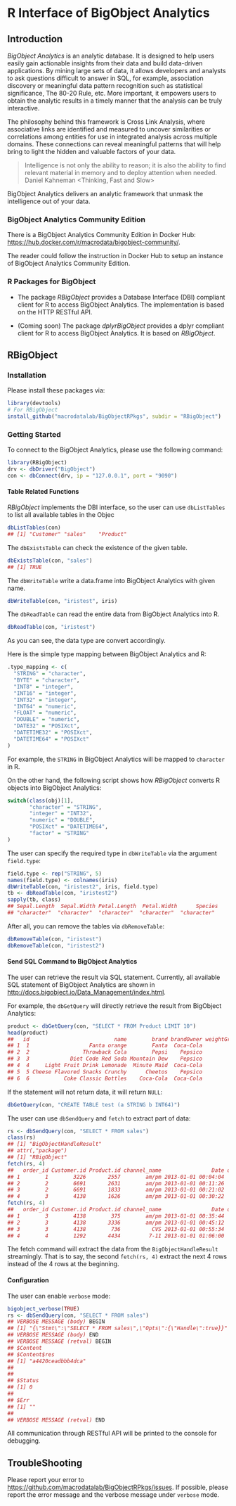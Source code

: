 # R Interface of BigObject Analytics

## Introduction

*BigObject Analytics* is an analytic database. It is designed to help users easily gain actionable insights from their data and build data-driven applications. By mining large sets of data, it allows developers and analysts to ask questions difficult to answer in SQL, for example, association discovery or meaningful data pattern recognition such as statistical significance, The 80-20 Rule, etc. More important, it empowers users to obtain the analytic results in a timely manner that the analysis can be truly interactive.

The philosophy behind this framework is Cross Link Analysis, where associative links are identified and measured to uncover similarities or correlations among entities for use in integrated analysis across multiple domains. These connections can reveal meaningful patterns that will help bring to light the hidden and valuable factors of your data.

> Intelligence is not only the ability to reason; it is also the ability to find relevant material in memory and to deploy attention when needed. Daniel Kahneman <Thinking, Fast and Slow>

BigObject Analytics delivers an analytic framework that unmask the intelligence out of your data.

### BigObject Analytics Community Edition

There is a BigObject Analytics Community Edition in Docker Hub: <https://hub.docker.com/r/macrodata/bigobject-community/>. 

The reader could follow the instruction in Docker Hub to setup an instance of BigObject Analytics Community Edition.

### R Packages for BigObject

- The package *RBigObject* provides a Database Interface (DBI) compliant client for R to access BigObject Analytics. The implementation is based on the HTTP RESTful API.

- (Coming soon) The package *dplyrBigObject* provides a dplyr compliant client for R to access BigObject Analytics. It is based on *RBigObject*.

## RBigObject

### Installation

Please install these packages via:

```r
library(devtools)
# For RBigObject
install_github("macrodatalab/BigObjectRPkgs", subdir = "RBigObject")
```

### Getting Started

To connect to the BigObject Analytics, please use the following command:

```r
library(RBigObject)
drv <- dbDriver("BigObject")
con <- dbConnect(drv, ip = "127.0.0.1", port = "9090")
```

#### Table Related Functions

*RBigObject* implements the DBI interface, so the user can use `dbListTables` to list all available tables in the Objec

```r
dbListTables(con)
## [1] "Customer" "sales"    "Product"
```

The `dbExistsTable` can check the existence of the given table.

```r
dbExistsTable(con, "sales")
## [1] TRUE
```

The `dbWriteTable` write a data.frame into BigObject Analytics with given name.

```r
dbWriteTable(con, "iristest", iris)
```

The `dbReadTable` can read the entire data from BigObject Analytics into R.

```r
dbReadTable(con, "iristest")
```

As you can see, the data type are convert accordingly.

Here is the simple type mapping between BigObject Analytics and R:

```r
.type_mapping <- c(
  "STRING" = "character",
  "BYTE" = "character",
  "INT8" = "integer",
  "INT16" = "integer",
  "INT32" = "integer",
  "INT64" = "numeric",
  "FLOAT" = "numeric",
  "DOUBLE" = "numeric",
  "DATE32" = "POSIXct",
  "DATETIME32" = "POSIXct",
  "DATETIME64" = "POSIXct"
)
```

For example, the `STRING` in BigObject Analytics will be mapped to `character` in R. 

On the other hand, the following script shows how *RBigObject* converts R objects into BigObject Analytics:

```r
switch(class(obj)[1],
       "character" = "STRING",
       "integer" = "INT32",
       "numeric" = "DOUBLE",
       "POSIXct" = "DATETIME64",
       "factor" = "STRING"
)

```

The user can specify the required type in `dbWriteTable` via the argument `field.type`:

```r
field.type <- rep("STRING", 5)
names(field.type) <- colnames(iris)
dbWriteTable(con, "iristest2", iris, field.type)
tb <- dbReadTable(con, "iristest2")
sapply(tb, class)
## Sepal.Length  Sepal.Width Petal.Length  Petal.Width      Species 
## "character"  "character"  "character"  "character"  "character" 
```

After all, you can remove the tables via `dbRemoveTable`:

```r
dbRemoveTable(con, "iristest")
dbRemoveTable(con, "iristest2")
```

#### Send SQL Command to BigObject Analytics

The user can retrieve the result via SQL statement. Currently, all available SQL statement of BigObject Analytics are shown in <http://docs.bigobject.io/Data_Management/index.html>.

For example, the `dbGetQuery` will directly retrieve the result from BigObject Analytics:

```r
product <- dbGetQuery(con, "SELECT * FROM Product LIMIT 10")
head(product)
##   id                           name        brand brandOwner weightGrams weightOunce category price cost profit
## 1  1                   Fanta orange        Fanta  Coca-Cola           0        0.00     Soda  8.14 5.02   3.12
## 2  2                 Throwback Cola        Pepsi    Pepsico           0        0.00     Soda 12.01 3.11   8.90
## 3  3             Diet Code Red Soda Mountain Dew    Pepsico           0        0.00     Soda 13.71 1.23  12.49
## 4  4     Light Fruit Drink Lemonade  Minute Maid  Coca-Cola           0        0.00           7.48 1.94   5.54
## 5  5 Cheese Flavored Snacks Crunchy      Cheetos    Pepsico           0        2.37   Snacks 13.23 3.96   9.28
## 6  6           Coke Classic Bottles    Coca-Cola  Coca-Cola           0       12.00           5.43 1.73   3.70
```

If the statement will not return data, it will return `NULL`:

```r
dbGetQuery(con, "CREATE TABLE test (a STRING b INT64)")
```

The user can use `dbSendQuery` and `fetch` to extract part of data:

```r
rs <- dbSendQuery(con, "SELECT * FROM sales")
class(rs)
## [1] "BigObjectHandleResult"
## attr(,"package")
## [1] "RBigObject"
fetch(rs, 4)
##   order_id Customer.id Product.id channel_name                Date qty total_price
## 1        1        3226       2557        am/pm 2013-01-01 00:04:04   8       52.24
## 2        2        6691       2631        am/pm 2013-01-01 00:11:26   4       39.72
## 3        2        6691       1833        am/pm 2013-01-01 00:21:02   1        6.90
## 4        3        4138       1626        am/pm 2013-01-01 00:30:22   5       42.10
fetch(rs, 4)
##   order_id Customer.id Product.id channel_name                Date qty total_price
## 1        3        4138        375        am/pm 2013-01-01 00:35:44   6       67.26
## 2        3        4138       3336        am/pm 2013-01-01 00:45:12   8       41.68
## 3        3        4138        736          CVS 2013-01-01 00:55:34   6       56.40
## 4        4        1292       4434         7-11 2013-01-01 01:06:00   6       86.64
```

The fetch command will extract the data from the `BigObjectHandleResult` streamingly. That is to say, the second `fetch(rs, 4)` extract the next 4 rows instead of the 4 rows at the beginning.

#### Configuration

The user can enable `verbose` mode:

```r
bigobject_verbose(TRUE)
rs <- dbSendQuery(con, "SELECT * FROM sales")
## VERBOSE MESSAGE (body) BEGIN
## [1] "{\"Stmt\":\"SELECT * FROM sales\",\"Opts\":{\"Handle\":true}}"
## VERBOSE MESSAGE (body) END
## VERBOSE MESSAGE (retval) BEGIN
## $Content
## $Content$res
## [1] "a4420ceadbbb4dca"
## 
## 
## $Status
## [1] 0
## 
## $Err
## [1] ""
## 
## VERBOSE MESSAGE (retval) END
```

All communication through RESTful API will be printed to the console for debugging.

## TroubleShooting

Please report your error to <https://github.com/macrodatalab/BigObjectRPkgs/issues>. If possible, please report the error message and the verbose message under `verbose` mode.
